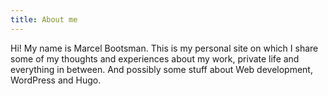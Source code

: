 ```yaml
---
title: About me
---
```

Hi! My name is Marcel Bootsman. This is my personal site on which I share some of my thoughts and experiences about my work, private life and everything in between. And possibly some stuff about Web development, WordPress and Hugo.